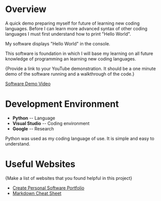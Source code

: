 # Overview

A quick demo preparing myself for future of learning new coding languages. Before I can learn more advanced syntax of other coding languages I must first understand how to print "Hello World".

My software displays "Hello World" in the console.

This software is foundation in which I will base my learning on all future knowledge of programming an learning new coding languages. 

{Provide a link to your YouTube demonstration.  It should be a one minute demo of the software running and a walkthrough of the code.}

[Software Demo Video](https://youtu.be/4UEEwviiJic)

# Development Environment

* **Python** -- Language
* **Visual Studio** -- Coding environment
* **Google** -- Research

Python was used as my coding language of use. It is simple and easy to understand.

# Useful Websites

{Make a list of websites that you found helpful in this project}
* [Create Personal Software Portfolio](https://byui-cse.github.io/cse310-course/lesson01/01-prove_campus.html)
* [Markdown Cheat Sheet](https://www.markdownguide.org/cheat-sh)
